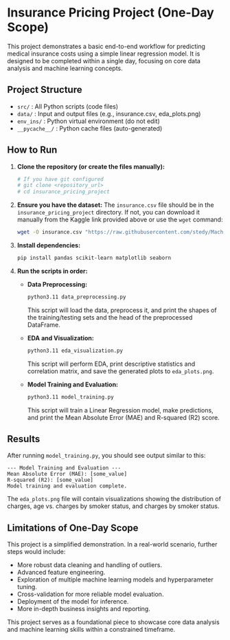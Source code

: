 # Insurance Pricing Project (One-Day Scope)

This project demonstrates a basic end-to-end workflow for predicting medical insurance costs using a simple linear regression model. It is designed to be completed within a single day, focusing on core data analysis and machine learning concepts.

## Project Structure

- `src/` : All Python scripts (code files)
- `data/` : Input and output files (e.g., insurance.csv, eda_plots.png)
- `env_ins/` : Python virtual environment (do not edit)
- `__pycache__/` : Python cache files (auto-generated)

## How to Run

1.  **Clone the repository (or create the files manually):**
    ```bash
    # If you have git configured
    # git clone <repository_url>
    # cd insurance_pricing_project
    ```

2.  **Ensure you have the dataset:**
    The `insurance.csv` file should be in the `insurance_pricing_project` directory. If not, you can download it manually from the Kaggle link provided above or use the `wget` command:
    ```bash
    wget -O insurance.csv "https://raw.githubusercontent.com/stedy/Machine-Learning-with-R-datasets/master/insurance.csv"
    ```

3.  **Install dependencies:**
    ```bash
    pip install pandas scikit-learn matplotlib seaborn
    ```

4.  **Run the scripts in order:**

    *   **Data Preprocessing:**
        ```bash
        python3.11 data_preprocessing.py
        ```
        This script will load the data, preprocess it, and print the shapes of the training/testing sets and the head of the preprocessed DataFrame.

    *   **EDA and Visualization:**
        ```bash
        python3.11 eda_visualization.py
        ```
        This script will perform EDA, print descriptive statistics and correlation matrix, and save the generated plots to `eda_plots.png`.

    *   **Model Training and Evaluation:**
        ```bash
        python3.11 model_training.py
        ```
        This script will train a Linear Regression model, make predictions, and print the Mean Absolute Error (MAE) and R-squared (R2) score.

## Results

After running `model_training.py`, you should see output similar to this:

```
--- Model Training and Evaluation ---
Mean Absolute Error (MAE): [some_value]
R-squared (R2): [some_value]
Model training and evaluation complete.
```

The `eda_plots.png` file will contain visualizations showing the distribution of charges, age vs. charges by smoker status, and charges by smoker status.

## Limitations of One-Day Scope

This project is a simplified demonstration. In a real-world scenario, further steps would include:

-   More robust data cleaning and handling of outliers.
-   Advanced feature engineering.
-   Exploration of multiple machine learning models and hyperparameter tuning.
-   Cross-validation for more reliable model evaluation.
-   Deployment of the model for inference.
-   More in-depth business insights and reporting.

This project serves as a foundational piece to showcase core data analysis and machine learning skills within a constrained timeframe.

